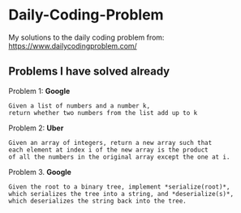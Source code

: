 # Daily-Coding-Problem

My solutions to the daily coding problem from: 
https://www.dailycodingproblem.com/

## Problems I have solved already

Problem 1: **Google**
```
Given a list of numbers and a number k,
return whether two numbers from the list add up to k
```
Problem 2: **Uber**
```
Given an array of integers, return a new array such that
each element at index i of the new array is the product
of all the numbers in the original array except the one at i.
```
Problem 3. **Google**
``` 
Given the root to a binary tree, implement *serialize(root)*, 
which serializes the tree into a string, and *deserialize(s)*, 
which deserializes the string back into the tree.
```
